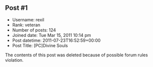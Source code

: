 ## Post #1
- Username: rexil
- Rank: veteran
- Number of posts: 124
- Joined date: Tue Mar 15, 2011 10:14 pm
- Post datetime: 2011-07-23T16:52:59+00:00
- Post Title: [PC]Divine Souls

The contents of this post was deleted because of possible forum rules violation.
